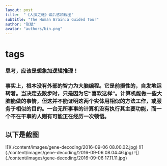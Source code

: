 ```yaml
---
layout: post
title:  "《人脑之谜》读后感和截图"
subtitle: "The Human Brain:a Guided Tour"
author: "张斌"
avatar: "authors/bin.png"
---
```


# tags

### 思考，应该是想象加逻辑推理！

### 事实上，根本没有外部的智力为大脑编程。它是前摄性的，自发地运转着。当决定去散步时，只是因为它“喜欢这样”。计算机能做一些大脑能做的事情，但这并不能证明这两个实体用相似的方法工作，或服务于相似的目的。一台无所事事的计算机没有执行其主要功能，而一个不在干事的人则有可能正在经历一次顿悟。


## 以下是截图

![](./content/images/gene-decoding/2016-09-06 08.00.02.jpg)
![](./content/images/gene-decoding/2016-09-06 08.04.46.jpg)
![](./content/images/gene-decoding/2016-09-06 17.11.11.jpg)
